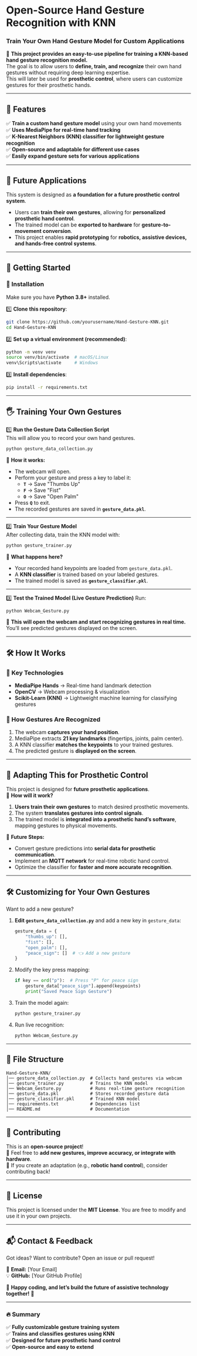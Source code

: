 # **Open-Source Hand Gesture Recognition with KNN**
### **Train Your Own Hand Gesture Model for Custom Applications**  

🚀 **This project provides an easy-to-use pipeline for training a KNN-based hand gesture recognition model.**  
The goal is to allow users to **define, train, and recognize** their own hand gestures without requiring deep learning expertise.  
This will later be used for **prosthetic control**, where users can customize gestures for their prosthetic hands.

---

## **🔹 Features**
✅ **Train a custom hand gesture model** using your own hand movements  
✅ **Uses MediaPipe for real-time hand tracking**  
✅ **K-Nearest Neighbors (KNN) classifier for lightweight gesture recognition**  
✅ **Open-source and adaptable for different use cases**  
✅ **Easily expand gesture sets for various applications**  

---

## **📌 Future Applications**
This system is designed as **a foundation for a future prosthetic control system**.  
- Users can **train their own gestures**, allowing for **personalized prosthetic hand control**.  
- The trained model can be **exported to hardware** for **gesture-to-movement conversion**.  
- This project enables **rapid prototyping** for **robotics, assistive devices, and hands-free control systems**.  

---

## **🚀 Getting Started**
### **🔹 Installation**
Make sure you have **Python 3.8+** installed.  

1️⃣ **Clone this repository**:
```bash
git clone https://github.com/yourusername/Hand-Gesture-KNN.git
cd Hand-Gesture-KNN
```

2️⃣ **Set up a virtual environment (recommended)**:
```bash
python -m venv venv
source venv/bin/activate  # macOS/Linux
venv\Scripts\activate     # Windows
```

3️⃣ **Install dependencies**:
```bash
pip install -r requirements.txt
```

---

## **🖐️ Training Your Own Gestures**
1️⃣ **Run the Gesture Data Collection Script**  
This will allow you to record your own hand gestures.  

```bash
python gesture_data_collection.py
```
🎥 **How it works:**  
- The webcam will open.  
- Perform your gesture and press a key to label it:
  - **`T`** → Save "Thumbs Up"  
  - **`F`** → Save "Fist"  
  - **`O`** → Save "Open Palm"  
- Press **`Q`** to exit.  
- The recorded gestures are saved in **`gesture_data.pkl`**.

---

2️⃣ **Train Your Gesture Model**  
After collecting data, train the KNN model with:
```bash
python gesture_trainer.py
```
🎯 **What happens here?**  
- Your recorded hand keypoints are loaded from `gesture_data.pkl`.  
- A **KNN classifier** is trained based on your labeled gestures.  
- The trained model is saved as **`gesture_classifier.pkl`**.

---

3️⃣ **Test the Trained Model (Live Gesture Prediction)**
Run:
```bash
python Webcam_Gesture.py
```
🎥 **This will open the webcam and start recognizing gestures in real time.**  
You’ll see predicted gestures displayed on the screen.

---

## **🛠️ How It Works**
### **🔹 Key Technologies**
- **MediaPipe Hands** → Real-time hand landmark detection
- **OpenCV** → Webcam processing & visualization
- **Scikit-Learn (KNN)** → Lightweight machine learning for classifying gestures

### **🔹 How Gestures Are Recognized**
1. The webcam **captures your hand position**.
2. MediaPipe extracts **21 key landmarks** (fingertips, joints, palm center).
3. A KNN classifier **matches the keypoints** to your trained gestures.
4. The predicted gesture is **displayed on the screen**.

---

## **🎯 Adapting This for Prosthetic Control**
This project is designed for **future prosthetic applications**.  
👋 **How will it work?**
1. **Users train their own gestures** to match desired prosthetic movements.
2. The system **translates gestures into control signals**.
3. The trained model is **integrated into a prosthetic hand’s software**, mapping gestures to physical movements.

📌 **Future Steps:**
- Convert gesture predictions into **serial data for prosthetic communication**.
- Implement an **MQTT network** for real-time robotic hand control.
- Optimize the classifier for **faster and more accurate recognition**.

---

## **🛠️ Customizing for Your Own Gestures**
Want to add a new gesture?  
1. **Edit `gesture_data_collection.py`** and add a new key in `gesture_data`:
   ```python
   gesture_data = {
       "thumbs_up": [],
       "fist": [],
       "open_palm": [],
       "peace_sign": []  # 👈 Add a new gesture
   }
   ```
2. Modify the key press mapping:
   ```python
   if key == ord("p"):  # Press "P" for peace sign
       gesture_data["peace_sign"].append(keypoints)
       print("Saved Peace Sign Gesture")
   ```
3. Train the model again:
   ```bash
   python gesture_trainer.py
   ```
4. Run live recognition:
   ```bash
   python Webcam_Gesture.py
   ```

---

## **📌 File Structure**
```
Hand-Gesture-KNN/
│── gesture_data_collection.py  # Collects hand gestures via webcam
│── gesture_trainer.py          # Trains the KNN model
│── Webcam_Gesture.py           # Runs real-time gesture recognition
│── gesture_data.pkl            # Stores recorded gesture data
│── gesture_classifier.pkl      # Trained KNN model
│── requirements.txt            # Dependencies list
│── README.md                   # Documentation
```

---

## **🤝 Contributing**
This is an **open-source project**!  
🔹 Feel free to **add new gestures, improve accuracy, or integrate with hardware**.  
🔹 If you create an adaptation (e.g., **robotic hand control**), consider contributing back!

---

## **📄 License**
This project is licensed under the **MIT License**. You are free to modify and use it in your own projects.

---

## **📬 Contact & Feedback**
Got ideas? Want to contribute? Open an issue or pull request!  

📧 **Email:** [Your Email]  
💡 **GitHub:** [Your GitHub Profile]  

🚀 **Happy coding, and let’s build the future of assistive technology together!** 🚀

---

### **🔥 Summary**
✅ **Fully customizable gesture training system**  
✅ **Trains and classifies gestures using KNN**  
✅ **Designed for future prosthetic hand control**  
✅ **Open-source and easy to extend** 
